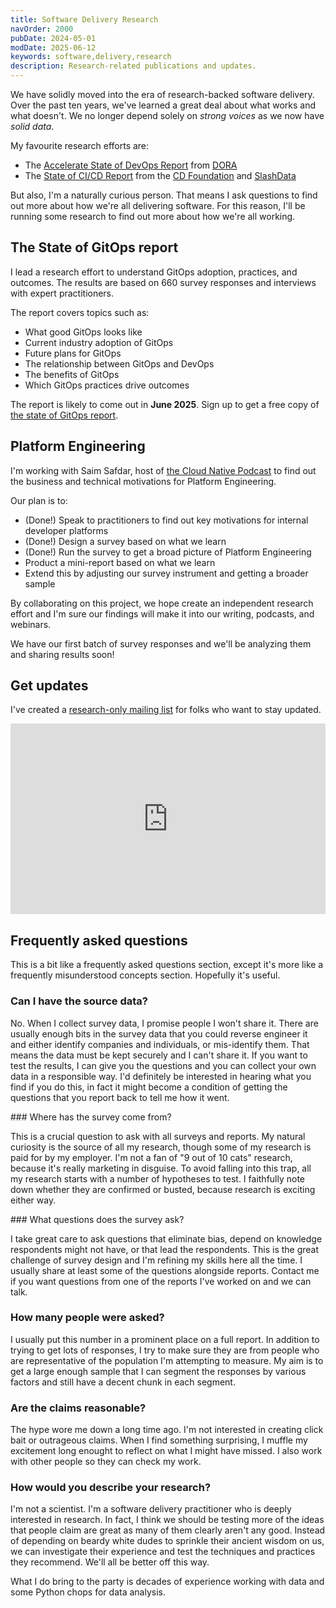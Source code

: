 ```yaml
---
title: Software Delivery Research
navOrder: 2000
pubDate: 2024-05-01
modDate: 2025-06-12
keywords: software,delivery,research
description: Research-related publications and updates.
---
```


We have solidly moved into the era of research-backed software delivery. Over the past ten years, we've learned a great deal about what works and what doesn't. We no longer depend solely on *strong voices* as we now have *solid data*.

My favourite research efforts are:

- The [Accelerate State of DevOps Report](https://dora.dev/research/) from [DORA](https://dora.dev/)
- The [State of CI/CD Report](https://cd.foundation/reports/) from the [CD Foundation](https://cd.foundation/) and [SlashData](https://www.slashdata.co/)

But also, I'm a naturally curious person. That means I ask questions to find out more about how we're all delivering software. For this reason, I'll be running some research to find out more about how we're all working.

## The State of GitOps report

I lead a research effort to understand GitOps adoption, practices, and outcomes. The results are based on 660 survey responses and interviews with expert practitioners.

The report covers topics such as:

- What good GitOps looks like
- Current industry adoption of GitOps
- Future plans for GitOps
- The relationship between GitOps and DevOps
- The benefits of GitOps
- Which GitOps practices drive outcomes

The report is likely to come out in **June 2025**. Sign up to get a free copy of [the state of GitOps report](https://octopus.com/publications/state-of-gitops-report). 

## Platform Engineering

I'm working with Saim Safdar, host of [the Cloud Native Podcast](https://www.youtube.com/@cloudnativefm) to find out the business and technical motivations for Platform Engineering.

Our plan is to:

- (Done!) Speak to practitioners to find out key motivations for internal developer platforms
- (Done!) Design a survey based on what we learn
- (Done!) Run the survey to get a broad picture of Platform Engineering
- Product a mini-report based on what we learn
- Extend this by adjusting our survey instrument and getting a broader sample

By collaborating on this project, we hope create an independent research effort and I'm sure our findings will make it into our writing, podcasts, and webinars.

We have our first batch of survey responses and we'll be analyzing them and sharing results soon!

## Get updates

I've created a [research-only mailing list](https://oc.to/research-updates) for folks who want to stay updated.

<iframe width="540" height="305" src="https://sibforms.com/serve/MUIFAPDnrZI-NoozGdJ2Yl2sW4ZeTb_IP2vOOEBZwCYhS8DA-LNQHnccCfJyxElaWZM8h104CRnTJW7aqE3IRwvi58V9m3Ns8nzZmCcbW2QbGkvBvj3a4gYpQ9erVOE6BZ-P6VZh_1xfej8huScT4cDHmS2ROUX4miuJ-NsVczdZP-2mpFkCWDCuY_pybOOZ0H4GxAOEVxGK7ijs" frameborder="0" scrolling="auto" allowfullscreen style="display: block;margin-left: auto;margin-right: auto;width: 100%;"></iframe>

## Frequently asked questions

This is a bit like a frequently asked questions section, except it's more like a frequently misunderstood concepts section. Hopefully it's useful.

### Can I have the source data?

No. When I collect survey data, I promise people I won't share it. There are usually enough bits in the survey data that you could reverse engineer it and either identify companies and individuals, or mis-identify them. That means the data must be kept securely and I can't share it. If you want to test the results, I can give you the questions and you can collect your own data in a responsible way. I'd definitely be interested in hearing what you find if you do this, in fact it might become a condition of getting the questions that you report back to tell me how it went.

### Where has the survey come from?

This is a crucial question to ask with all surveys and reports. My natural curiosity is the source of all my research, though some of my research is paid for by my employer. I'm not a fan of "9 out of 10 cats" research, because it's really marketing in disguise. To avoid falling into this trap, all my research starts with a number of hypotheses to test. I faithfully note down whether they are confirmed or busted, because research is exciting either way.

### What questions does the survey ask?

I take great care to ask questions that eliminate bias, depend on knowledge respondents might not have, or that lead the respondents. This is the great challenge of survey design and I'm refining my skills here all the time. I usually share at least some of the questions alongside reports. Contact me if you want questions from one of the reports I've worked on and we can talk.

### How many people were asked?

I usually put this number in a prominent place on a full report. In addition to trying to get lots of responses, I try to make sure they are from people who are representative of the population I'm attempting to measure. My aim is to get a large enough sample that I can segment the responses by various factors and still have a decent chunk in each segment.

### Are the claims reasonable?

The hype wore me down a long time ago. I'm not interested in creating click bait or outrageous claims. When I find something surprising, I muffle my excitement long enought to reflect on what I might have missed. I also work with other people so they can check my work.

### How would you describe your research?

I'm not a scientist. I'm a software delivery practitioner who is deeply interested in research. In fact, I think we should be testing more of the ideas that people claim are great as many of them clearly aren't any good. Instead of depending on beardy white dudes to sprinkle their ancient wisdom on us, we can investigate their experience and test the techniques and practices they recommend. We'll all be better off this way.

What I do bring to the party is decades of experience working with data and some Python chops for data analysis.
